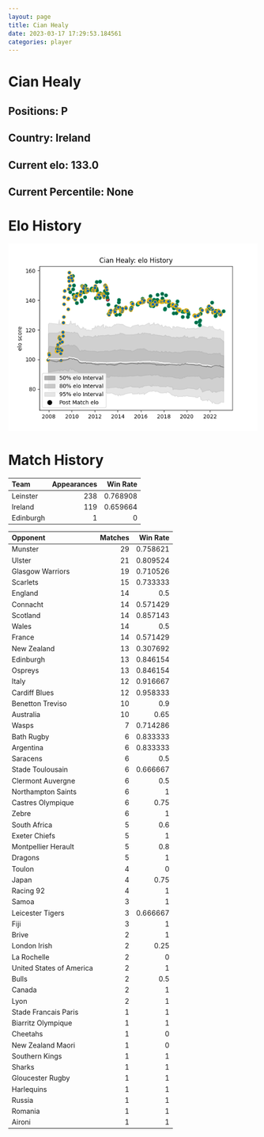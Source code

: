 ```yaml
---  
layout: page  
title: Cian Healy  
date: 2023-03-17 17:29:53.184561  
categories: player  
---
```

# Cian Healy

## Positions: P

## Country: Ireland

## Current elo: 133.0

## Current Percentile: None

# Elo History


![elo history](history_CianHealy.png)
# Match History


| Team      |   Appearances |   Win Rate |
|:----------|--------------:|-----------:|
| Leinster  |           238 |   0.768908 |
| Ireland   |           119 |   0.659664 |
| Edinburgh |             1 |   0        |

| Opponent                 |   Matches |   Win Rate |
|:-------------------------|----------:|-----------:|
| Munster                  |        29 |   0.758621 |
| Ulster                   |        21 |   0.809524 |
| Glasgow Warriors         |        19 |   0.710526 |
| Scarlets                 |        15 |   0.733333 |
| England                  |        14 |   0.5      |
| Connacht                 |        14 |   0.571429 |
| Scotland                 |        14 |   0.857143 |
| Wales                    |        14 |   0.5      |
| France                   |        14 |   0.571429 |
| New Zealand              |        13 |   0.307692 |
| Edinburgh                |        13 |   0.846154 |
| Ospreys                  |        13 |   0.846154 |
| Italy                    |        12 |   0.916667 |
| Cardiff Blues            |        12 |   0.958333 |
| Benetton Treviso         |        10 |   0.9      |
| Australia                |        10 |   0.65     |
| Wasps                    |         7 |   0.714286 |
| Bath Rugby               |         6 |   0.833333 |
| Argentina                |         6 |   0.833333 |
| Saracens                 |         6 |   0.5      |
| Stade Toulousain         |         6 |   0.666667 |
| Clermont Auvergne        |         6 |   0.5      |
| Northampton Saints       |         6 |   1        |
| Castres Olympique        |         6 |   0.75     |
| Zebre                    |         6 |   1        |
| South Africa             |         5 |   0.6      |
| Exeter Chiefs            |         5 |   1        |
| Montpellier Herault      |         5 |   0.8      |
| Dragons                  |         5 |   1        |
| Toulon                   |         4 |   0        |
| Japan                    |         4 |   0.75     |
| Racing 92                |         4 |   1        |
| Samoa                    |         3 |   1        |
| Leicester Tigers         |         3 |   0.666667 |
| Fiji                     |         3 |   1        |
| Brive                    |         2 |   1        |
| London Irish             |         2 |   0.25     |
| La Rochelle              |         2 |   0        |
| United States of America |         2 |   1        |
| Bulls                    |         2 |   0.5      |
| Canada                   |         2 |   1        |
| Lyon                     |         2 |   1        |
| Stade Francais Paris     |         1 |   1        |
| Biarritz Olympique       |         1 |   1        |
| Cheetahs                 |         1 |   0        |
| New Zealand Maori        |         1 |   0        |
| Southern Kings           |         1 |   1        |
| Sharks                   |         1 |   1        |
| Gloucester Rugby         |         1 |   1        |
| Harlequins               |         1 |   1        |
| Russia                   |         1 |   1        |
| Romania                  |         1 |   1        |
| Aironi                   |         1 |   1        |